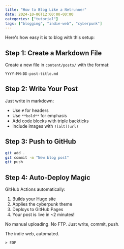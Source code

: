 ```yaml
---
title: "How to Blog Like a Netrunner"
date: 2024-10-06T12:00:00-00:00
categories: ["tutorial"]
tags: ["blogging", "indie-web", "cyberpunk"]
---
```


Here's how easy it is to blog with this setup:

## Step 1: Create a Markdown File

Create a new file in `content/posts/` with the format:
```
YYYY-MM-DD-post-title.md
```

## Step 2: Write Your Post

Just write in markdown:
- Use `#` for headers
- Use `**bold**` for emphasis
- Add code blocks with triple backticks
- Include images with `![alt](url)`

## Step 3: Push to GitHub

```bash
git add .
git commit -m "New blog post"
git push
```

## Step 4: Auto-Deploy Magic

GitHub Actions automatically:
1. Builds your Hugo site
2. Applies the cyberpunk theme
3. Deploys to GitHub Pages
4. Your post is live in ~2 minutes!

No manual uploading. No FTP. Just write, commit, push. 

The indie web, automated.

`> EOF`